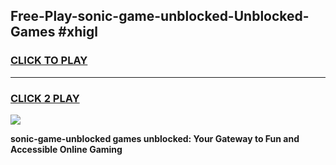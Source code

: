 
## Free-Play-sonic-game-unblocked-Unblocked-Games #xhigl
<h3>
<a href="https://news.freeplayer.one?title=sonic-game-unblocked&ref=8M">CLICK TO PLAY</a></h3>
<hr>

<h3>
<a href="https://news.freeplayer.one?title=sonic-game-unblocked&ref=8M">CLICK 2 PLAY</a>
  
</h3>

<a href="https://news.freeplayer.one?title=sonic-game-unblocked&ref=8M"><img src="https://clearcache.store/games.png"></a>


**sonic-game-unblocked games unblocked: Your Gateway to Fun and Accessible Online Gaming**
